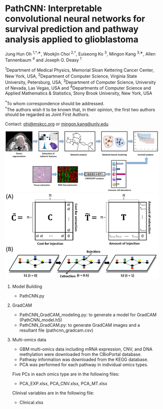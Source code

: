 # PathCNN: Interpretable convolutional neural networks for survival prediction and pathway analysis applied to glioblastoma

Jung Hun Oh <sup>1,†,∗</sup>, Wookjin Choi <sup>2,†</sup>, Euiseong Ko <sup>3</sup>, Mingon Kang <sup>3,∗</sup>, Allen Tannenbaum <sup>4</sup> and Joseph O. Deasy <sup>1</sup>  

<sup>1</sup>Department of Medical Physics, Memorial Sloan Kettering Cancer Center, New York, USA, 
<sup>2</sup>Department of Computer Science, Virginia State University, Petersburg, USA, 
<sup>3</sup>Department of Computer Science, University of Nevada, Las Vegas, USA and 
<sup>4</sup>Departments of Computer Science and Applied Mathematics & Statistics, Stony Brook University, New York, USA  

<sup>*</sup>To whom correspondence should be addressed.  
<sup>†</sup>The authors wish it to be known that, in their opinion, the first two authors should be regarded as Joint First Authors.  

Contact: <ohj@mskcc.org> or <mingon.kang@unlv.edu>

![UOTK](img/Data_analysis_pipeline.png)
![UOTK](img/Unbalanced_OMT.png)
1. Model Building  
   - PathCNN.py  

2. GradCAM  
   - PathCNN_GradCAM_modeling.py: to generate a model for GradCAM (PathCNN_model.h5)
   - PathCNN_GradCAM.py: to generate GradCAM images and a resultant file (pathcnn_gradcam.csv)

3. Multi-omics data
   - GBM multi-omics data including mRNA expression, CNV, and DNA methylation were downloaded from the CBioPortal database.
   - Pathway information was downloaded from the KEGG database.
   - PCA was performed for each pathway in individual omics types.
   
   Five PCs in each omics type are in the following files:
   - PCA_EXP.xlsx, PCA_CNV.xlsx, PCA_MT.xlsx
   
   Clinival variables are in the following file:
   - Clinical.xlsx

